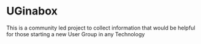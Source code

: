 # UGinabox
This is a community led project to collect information that would be helpful for those starting a new User Group in any Technology
